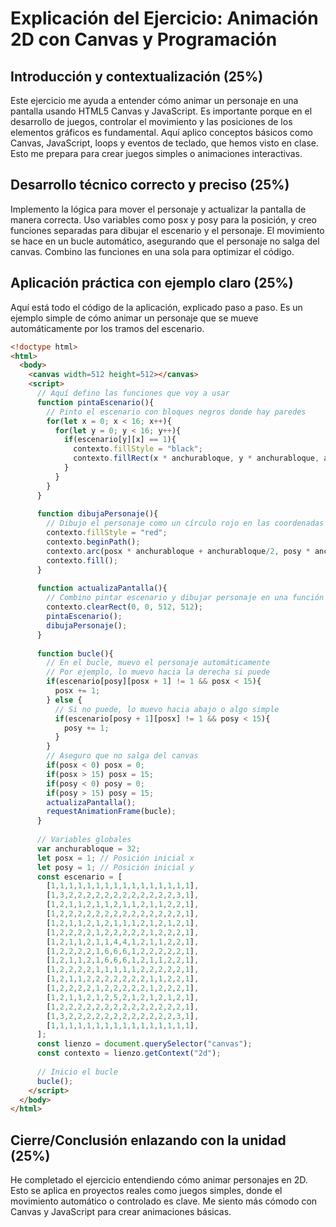 # Explicación del Ejercicio: Animación 2D con Canvas y Programación

## Introducción y contextualización (25%)
Este ejercicio me ayuda a entender cómo animar un personaje en una pantalla usando HTML5 Canvas y JavaScript. Es importante porque en el desarrollo de juegos, controlar el movimiento y las posiciones de los elementos gráficos es fundamental. Aquí aplico conceptos básicos como Canvas, JavaScript, loops y eventos de teclado, que hemos visto en clase. Esto me prepara para crear juegos simples o animaciones interactivas.

## Desarrollo técnico correcto y preciso (25%)
Implemento la lógica para mover el personaje y actualizar la pantalla de manera correcta. Uso variables como posx y posy para la posición, y creo funciones separadas para dibujar el escenario y el personaje. El movimiento se hace en un bucle automático, asegurando que el personaje no salga del canvas. Combino las funciones en una sola para optimizar el código.

## Aplicación práctica con ejemplo claro (25%)
Aquí está todo el código de la aplicación, explicado paso a paso. Es un ejemplo simple de cómo animar un personaje que se mueve automáticamente por los tramos del escenario.

```html
<!doctype html>
<html>
  <body>
    <canvas width=512 height=512></canvas>
    <script>
      // Aquí defino las funciones que voy a usar
      function pintaEscenario(){
        // Pinto el escenario con bloques negros donde hay paredes
        for(let x = 0; x < 16; x++){
          for(let y = 0; y < 16; y++){
            if(escenario[y][x] == 1){
              contexto.fillStyle = "black";
              contexto.fillRect(x * anchurabloque, y * anchurabloque, anchurabloque, anchurabloque);
            }
          }
        }
      }
      
      function dibujaPersonaje(){
        // Dibujo el personaje como un círculo rojo en las coordenadas posx, posy
        contexto.fillStyle = "red";
        contexto.beginPath();
        contexto.arc(posx * anchurabloque + anchurabloque/2, posy * anchurabloque + anchurabloque/2, anchurabloque/2, 0, Math.PI*2);
        contexto.fill();
      }
      
      function actualizaPantalla(){
        // Combino pintar escenario y dibujar personaje en una función
        contexto.clearRect(0, 0, 512, 512);
        pintaEscenario();
        dibujaPersonaje();
      }
      
      function bucle(){
        // En el bucle, muevo el personaje automáticamente
        // Por ejemplo, lo muevo hacia la derecha si puede
        if(escenario[posy][posx + 1] != 1 && posx < 15){
          posx += 1;
        } else {
          // Si no puede, lo muevo hacia abajo o algo simple
          if(escenario[posy + 1][posx] != 1 && posy < 15){
            posy += 1;
          }
        }
        // Aseguro que no salga del canvas
        if(posx < 0) posx = 0;
        if(posx > 15) posx = 15;
        if(posy < 0) posy = 0;
        if(posy > 15) posy = 15;
        actualizaPantalla();
        requestAnimationFrame(bucle);
      }
      
      // Variables globales
      var anchurabloque = 32;
      let posx = 1; // Posición inicial x
      let posy = 1; // Posición inicial y
      const escenario = [
        [1,1,1,1,1,1,1,1,1,1,1,1,1,1,1,1],
        [1,3,2,2,2,2,2,2,2,2,2,2,2,2,3,1],
        [1,2,1,1,2,1,1,2,1,1,2,1,1,2,2,1],
        [1,2,2,2,2,2,2,2,2,2,2,2,2,2,2,1],
        [1,2,1,1,2,1,2,1,1,1,2,1,2,1,2,1],
        [1,2,2,2,2,1,2,2,2,2,2,1,2,2,2,1],
        [1,2,1,1,2,1,1,4,4,1,2,1,1,2,2,1],
        [1,2,2,2,2,1,6,6,6,1,2,2,2,2,2,1],
        [1,2,1,1,2,1,6,6,6,1,2,1,1,2,2,1],
        [1,2,2,2,2,1,1,1,1,1,2,2,2,2,2,1],
        [1,2,1,1,2,2,2,2,2,2,2,1,1,2,2,1],
        [1,2,2,2,2,1,2,2,2,2,2,1,2,2,2,1],
        [1,2,1,1,2,1,2,5,2,1,2,1,2,1,2,1],
        [1,2,2,2,2,2,2,2,2,2,2,2,2,2,2,1],
        [1,3,2,2,2,2,2,2,2,2,2,2,2,2,3,1],
        [1,1,1,1,1,1,1,1,1,1,1,1,1,1,1,1],
      ];
      const lienzo = document.querySelector("canvas");
      const contexto = lienzo.getContext("2d");
      
      // Inicio el bucle
      bucle();
    </script>
  </body>
</html>
```

## Cierre/Conclusión enlazando con la unidad (25%)
He completado el ejercicio entendiendo cómo animar personajes en 2D. Esto se aplica en proyectos reales como juegos simples, donde el movimiento automático o controlado es clave. Me siento más cómodo con Canvas y JavaScript para crear animaciones básicas.